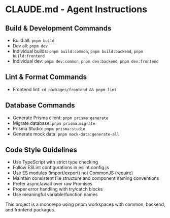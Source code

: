 # CLAUDE.md - Agent Instructions

## Build & Development Commands
- Build all: `pnpm build`
- Dev all: `pnpm dev`
- Individual builds: `pnpm build:common`, `pnpm build:backend`, `pnpm build:frontend`
- Individual dev: `pnpm dev:common`, `pnpm dev:backend`, `pnpm dev:frontend`

## Lint & Format Commands
- Frontend lint: `cd packages/frontend && pnpm lint`

## Database Commands
- Generate Prisma client: `pnpm prisma:generate`
- Migrate database: `pnpm prisma:migrate`
- Prisma Studio: `pnpm prisma:studio`
- Generate mock data: `pnpm mock-data:generate-all`

## Code Style Guidelines
- Use TypeScript with strict type checking
- Follow ESLint configurations in eslint.config.js
- Use ES modules (import/export) not CommonJS (require)
- Maintain consistent file structure and component naming conventions
- Prefer async/await over raw Promises
- Proper error handling with try/catch blocks
- Use meaningful variable/function names

This project is a monorepo using pnpm workspaces with common, backend, and frontend packages.